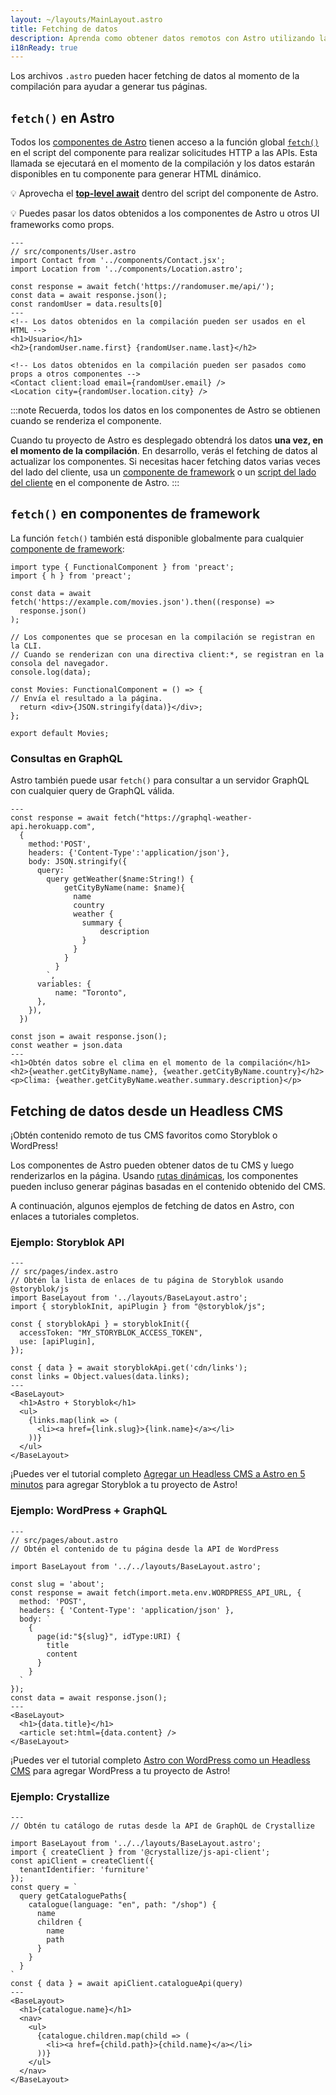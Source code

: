 ```yaml
---
layout: ~/layouts/MainLayout.astro
title: Fetching de datos
description: Aprenda como obtener datos remotos con Astro utilizando la API de fetch.
i18nReady: true
---
```


Los archivos `.astro` pueden hacer fetching de datos al momento de la compilación para ayudar a generar tus páginas.

## `fetch()` en Astro

Todos los [componentes de Astro](/es/core-concepts/astro-components/) tienen acceso a la función global [`fetch()`](https://developer.mozilla.org/en-US/docs/Web/API/fetch) en el script del componente para realizar solicitudes HTTP a las APIs. Esta llamada se ejecutará en el momento de la compilación y los datos estarán disponibles en tu componente para generar HTML dinámico.

💡 Aprovecha el [**top-level await**](https://developer.mozilla.org/en-US/docs/Web/JavaScript/Reference/Operators/await#top_level_await) dentro del script del componente de Astro.

💡 Puedes pasar los datos obtenidos a los componentes de Astro u otros UI frameworks como props.

```astro /await fetch\\(.*?\\)/
---
// src/components/User.astro
import Contact from '../components/Contact.jsx';
import Location from '../components/Location.astro';

const response = await fetch('https://randomuser.me/api/');
const data = await response.json();
const randomUser = data.results[0]
---
<!-- Los datos obtenidos en la compilación pueden ser usados en el HTML -->
<h1>Usuario</h1>
<h2>{randomUser.name.first} {randomUser.name.last}</h2>

<!-- Los datos obtenidos en la compilación pueden ser pasados como props a otros componentes -->
<Contact client:load email={randomUser.email} />
<Location city={randomUser.location.city} />
```

:::note
Recuerda, todos los datos en los componentes de Astro se obtienen cuando se renderiza el componente.

Cuando tu proyecto de Astro es desplegado obtendrá los datos **una vez, en el momento de la compilación**. En desarrollo, verás el fetching de datos al actualizar los componentes. Si necesitas hacer fetching datos varias veces del lado del cliente, usa un [componente de framework](/es/core-concepts/framework-components/) o un [script del lado del cliente](/es/core-concepts/astro-components/#scripts-del-lado-del-cliente) en el componente de Astro.
:::


## `fetch()` en componentes de framework

La función `fetch()` también está disponible globalmente para cualquier [componente de framework](/es/core-concepts/framework-components/):

```tsx title="src/components/Movies.tsx" /await fetch\\(.*?\\)/
import type { FunctionalComponent } from 'preact';
import { h } from 'preact';

const data = await fetch('https://example.com/movies.json').then((response) =>
  response.json()
);

// Los componentes que se procesan en la compilación se registran en la CLI.
// Cuando se renderizan con una directiva client:*, se registran en la consola del navegador.
console.log(data);

const Movies: FunctionalComponent = () => {
// Envía el resultado a la página.
  return <div>{JSON.stringify(data)}</div>;
};

export default Movies;
```


### Consultas en GraphQL

Astro también puede usar `fetch()` para consultar a un servidor GraphQL con cualquier query de GraphQL válida.

```astro title="src/components/Weather.astro" "await fetch"
---
const response = await fetch("https://graphql-weather-api.herokuapp.com",
  {
    method:'POST',
    headers: {'Content-Type':'application/json'},
    body: JSON.stringify({
      query: `
        query getWeather($name:String!) {
            getCityByName(name: $name){
              name
              country
              weather {
                summary {
                    description
                }
              }
            }
          }
        `,
      variables: {
          name: "Toronto",
      },
    }),
  })

const json = await response.json();
const weather = json.data
---
<h1>Obtén datos sobre el clima en el momento de la compilación</h1>
<h2>{weather.getCityByName.name}, {weather.getCityByName.country}</h2>
<p>Clima: {weather.getCityByName.weather.summary.description}</p>
```

## Fetching de datos desde un Headless CMS

¡Obtén contenido remoto de tus CMS favoritos como Storyblok o WordPress!

Los componentes de Astro pueden obtener datos de tu CMS y luego renderizarlos en la página. Usando [rutas dinámicas](/es/core-concepts/routing/#rutas-dinámicas), los componentes pueden incluso generar páginas basadas en el contenido obtenido del CMS.

A continuación, algunos ejemplos de fetching de datos en Astro, con enlaces a tutoriales completos.

### Ejemplo: Storyblok API

```astro
---
// src/pages/index.astro
// Obtén la lista de enlaces de tu página de Storyblok usando @storyblok/js
import BaseLayout from '../layouts/BaseLayout.astro';
import { storyblokInit, apiPlugin } from "@storyblok/js";

const { storyblokApi } = storyblokInit({
  accessToken: "MY_STORYBLOK_ACCESS_TOKEN",
  use: [apiPlugin],
});

const { data } = await storyblokApi.get('cdn/links');
const links = Object.values(data.links);
---
<BaseLayout>
  <h1>Astro + Storyblok</h1>
  <ul>
    {links.map(link => (
      <li><a href={link.slug}>{link.name}</a></li>
    ))}
  </ul>
</BaseLayout>
```

¡Puedes ver el tutorial completo [Agregar un Headless CMS a Astro en 5 minutos](https://www.storyblok.com/tp/add-a-headless-cms-to-astro-in-5-minutes) para agregar Storyblok a tu proyecto de Astro!

### Ejemplo: WordPress + GraphQL

```astro
---
// src/pages/about.astro
// Obtén el contenido de tu página desde la API de WordPress

import BaseLayout from '../../layouts/BaseLayout.astro';

const slug = 'about';
const response = await fetch(import.meta.env.WORDPRESS_API_URL, {
  method: 'POST',
  headers: { 'Content-Type': 'application/json' },
  body: `
    {
      page(id:"${slug}", idType:URI) {
        title
        content
      }
    }
  `
});
const data = await response.json();
---
<BaseLayout>
  <h1>{data.title}</h1>
  <article set:html={data.content} />
</BaseLayout>
```

¡Puedes ver el tutorial completo [Astro con WordPress como un Headless CMS](https://blog.openreplay.com/building-an-astro-website-with-wordpress-as-a-headless-cms) para agregar WordPress a tu proyecto de Astro!

### Ejemplo: Crystallize

```astro title="src/pages/index.astro"
---
// Obtén tu catálogo de rutas desde la API de GraphQL de Crystallize

import BaseLayout from '../../layouts/BaseLayout.astro';
import { createClient } from '@crystallize/js-api-client';
const apiClient = createClient({
  tenantIdentifier: 'furniture'
});
const query = `
  query getCataloguePaths{
    catalogue(language: "en", path: "/shop") {
      name
      children {
        name
        path
      }
    }
  }
`
const { data } = await apiClient.catalogueApi(query)
---
<BaseLayout>
  <h1>{catalogue.name}</h1>
  <nav>
    <ul>
      {catalogue.children.map(child => (
        <li><a href={child.path}>{child.name}</a></li>
      ))}
    </ul>
  </nav>
</BaseLayout>
```